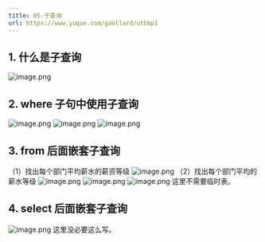```yaml
---
title: 05-子查询
url: https://www.yuque.com/gaollard/utbbp1
---
```




## 1. 什么是子查询

![image.png](http://s3.airtlab.com/mysql/1601885338455-0e369f30-0ce3-4113-b5c2-e625306e9d14.png) 

## 2. where 子句中使用子查询

![image.png](http://s3.airtlab.com/mysql/1601885473666-c6c1b7f5-2e87-49a5-9308-ad606a5b3ffe.png)
![image.png](http://s3.airtlab.com/mysql/1601885488943-301bcb91-5d6a-4da4-a7ef-fa435b6cf442.png)
![image.png](http://s3.airtlab.com/mysql/1601885510484-1e5c9275-71fc-41e1-a0b1-014616828b83.png) 

## 3. from 后面嵌套子查询

（1）找出每个部门平均薪水的薪资等级
![image.png](http://s3.airtlab.com/mysql/1601886221555-6c9c170b-b8db-4677-a1bb-5bf0b9af10fc.png)
（2）找出每个部门平均的薪水等级
![image.png](http://s3.airtlab.com/mysql/1601886458573-93559269-e915-4567-8a97-0105cc0857ee.png)
![image.png](http://s3.airtlab.com/mysql/1601886801680-65fe3708-0a0c-49c4-a526-e56917dc5df3.png)
![image.png](http://s3.airtlab.com/mysql/1601886912539-8bfefd1e-1368-45bb-9e43-ca4eb8d4b375.png)
这里不需要临时表。 

## 4. select 后面嵌套子查询

![image.png](http://s3.airtlab.com/mysql/1601887387337-4c0fcacc-839d-4d04-af0d-553444199009.png)
这里没必要这么写。
